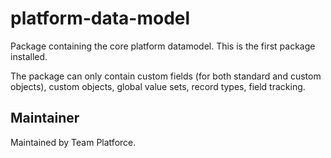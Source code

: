 # platform-data-model

Package containing the core platform datamodel. This is the first package installed.

The package can only contain custom fields (for both standard and custom objects), custom objects, global value sets, record types, field tracking.

## Maintainer

Maintained by Team Platforce.
